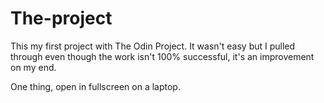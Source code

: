 # The-project
This my first project with The Odin Project.
It wasn't easy but I pulled through even though the work isn't 100% successful, it's an improvement on my end.

One thing, open in fullscreen on a laptop.